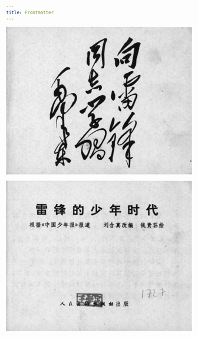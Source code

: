 ```yaml
---
title: Frontmatter
---
```


![leifeng page](./../../images/leifeng/seifert0522_lf_0002_0.jpg)

![leifeng page](./../../images/leifeng/seifert0522_lf_0003_0.jpg)
